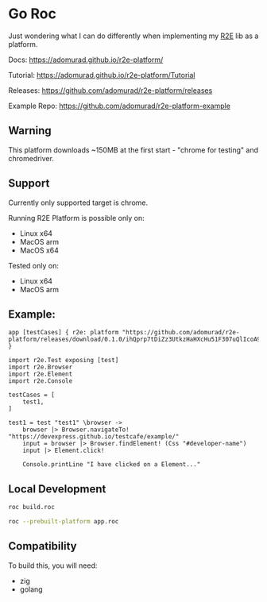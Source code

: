 # Go Roc

Just wondering what I can do differently when implementing my
[R2E](https://github.com/adomurad/r2e) lib as a platform.

Docs: https://adomurad.github.io/r2e-platform/

Tutorial: https://adomurad.github.io/r2e-platform/Tutorial

Releases: https://github.com/adomurad/r2e-platform/releases

Example Repo: https://github.com/adomurad/r2e-platform-example

## Warning

This platform downloads ~150MB at the first start - "chrome for testing" and
chromedriver.

## Support

Currently only supported target is chrome.

Running R2E Platform is possible only on:

- Linux x64
- MacOS arm
- MacOS x64

Tested only on:

- Linux x64
- MacOS arm

## Example:

```roc
app [testCases] { r2e: platform "https://github.com/adomurad/r2e-platform/releases/download/0.1.0/ihQprp7tDiZz3UtkzHaHXcHu51F307uQlIcoA9PZAts.tar.br" }

import r2e.Test exposing [test]
import r2e.Browser
import r2e.Element
import r2e.Console

testCases = [
    test1,
]

test1 = test "test1" \browser ->
    browser |> Browser.navigateTo! "https://devexpress.github.io/testcafe/example/"
    input = browser |> Browser.findElement! (Css "#developer-name")
    input |> Element.click!

    Console.printLine "I have clicked on a Element..."
```

## Local Development

```sh
roc build.roc
```

```sh
roc --prebuilt-platform app.roc
```

## Compatibility

To build this, you will need:

- zig
- golang
